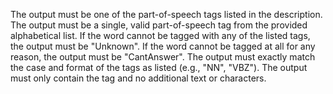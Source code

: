 The output must be one of the part-of-speech tags listed in the description.
The output must be a single, valid part-of-speech tag from the provided alphabetical list.
If the word cannot be tagged with any of the listed tags, the output must be "Unknown".
If the word cannot be tagged at all for any reason, the output must be "CantAnswer".
The output must exactly match the case and format of the tags as listed (e.g., "NN", "VBZ").
The output must only contain the tag and no additional text or characters.
